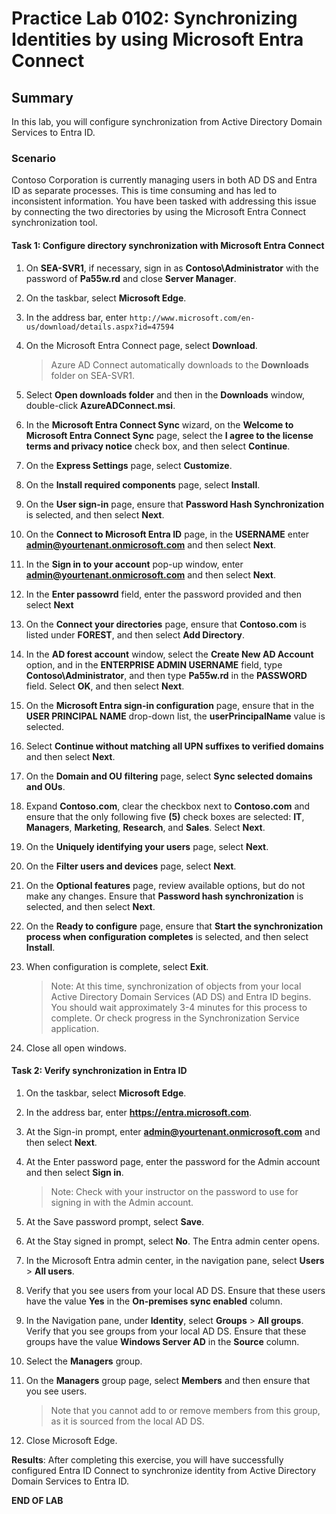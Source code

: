 # Practice Lab 0102: Synchronizing Identities by using Microsoft Entra Connect 

## Summary

In this lab, you will configure synchronization from Active Directory Domain Services to Entra ID.

### Scenario

Contoso Corporation is currently managing users in both AD DS and Entra ID as separate processes. This is time consuming and has led to inconsistent information. You have been tasked with addressing this issue by connecting the two directories by using the Microsoft Entra Connect synchronization tool.

#### Task 1: Configure directory synchronization with Microsoft Entra Connect

1. On **SEA-SVR1**, if necessary, sign in as **Contoso\\Administrator** with the password of **Pa55w.rd** and close **Server Manager**.

2. On the taskbar, select **Microsoft Edge**.

3. In the address bar, enter `http://www.microsoft.com/en-us/download/details.aspx?id=47594`

4. On the Microsoft Entra Connect page, select **Download**.

    > Azure AD Connect automatically downloads to the **Downloads** folder on SEA-SVR1.

5. Select **Open downloads folder** and then in the **Downloads** window, double-click **AzureADConnect.msi**.

6. In the **Microsoft Entra Connect Sync** wizard, on the **Welcome to Microsoft Entra Connect Sync** page, select the **I agree to the license terms and privacy notice** check box, and then select **Continue**.

7. On the **Express Settings** page, select **Customize**.

8. On the **Install required components** page, select **Install**.

9. On the **User sign-in** page, ensure that **Password Hash Synchronization** is selected, and then select **Next**.

10. On the **Connect to Microsoft Entra ID** page, in the **USERNAME**  enter **admin@yourtenant.onmicrosoft.com** and then select **Next**.

11. In the **Sign in to your account** pop-up window, enter **admin@yourtenant.onmicrosoft.com** and then select **Next**.

12. In the **Enter passowrd** field, enter the password provided and then select **Next**
    
13. On the **Connect your directories** page, ensure that **Contoso.com** is listed under **FOREST**, and then select **Add Directory**.

14. In the **AD forest account** window, select the **Create New AD Account** option, and in the **ENTERPRISE ADMIN USERNAME** field, type **Contoso\\Administrator**, and then type **Pa55w.rd** in the **PASSWORD** field. Select **OK**, and then select **Next**.

15. On the **Microsoft Entra sign-in configuration** page, ensure that in the **USER PRINCIPAL NAME** drop-down list, the **userPrincipalName** value is selected. 

16. Select **Continue without matching all UPN suffixes to verified domains** and then select **Next**.

17. On the **Domain and OU filtering** page, select **Sync selected domains and OUs**.

18. Expand **Contoso.com**, clear the checkbox next to **Contoso.com** and ensure that the only following five **(5)** check boxes are selected: **IT**, **Managers**, **Marketing**, **Research**, and **Sales**. Select **Next**.

19. On the **Uniquely identifying your users** page, select **Next**.

20. On the **Filter users and devices** page, select **Next**.

21. On the **Optional features** page, review available options, but do not make any changes. Ensure that **Password hash synchronization** is selected, and then select **Next**.

22. On the **Ready to configure** page, ensure that **Start the synchronization process when configuration completes** is selected, and then select **Install**.

23. When configuration is complete, select **Exit**.  

    > Note: At this time, synchronization of objects from your local Active Directory Domain Services (AD DS) and Entra ID begins. You should wait approximately 3-4 minutes for this process to complete. Or check progress in the Synchronization Service application.

24. Close all open windows.

#### Task 2: Verify synchronization in Entra ID

1. On the taskbar, select **Microsoft Edge**.

2. In the address bar, enter **https://entra.microsoft.com**.

3. At the Sign-in prompt, enter **admin@yourtenant.onmicrosoft.com** and then select **Next**.

4. At the Enter password page, enter the password for the Admin account and then select **Sign in**. 

   > Note: Check with your instructor on the password to use for signing in with the Admin account.

5. At the Save password prompt, select **Save**.

6. At the Stay signed in prompt, select **No**. The Entra admin center opens.

7. In the Microsoft Entra admin center, in the navigation pane, select **Users** > **All users**.

8. Verify that you see users from your local AD DS. Ensure that these users have the value **Yes** in the **On-premises sync enabled** column. 

9. In the Navigation pane, under **Identity**, select **Groups** > **All groups**. Verify that you see groups from your local AD DS. Ensure that these groups have the value **Windows Server AD** in the **Source** column.

10. Select the **Managers** group.

11. On the **Managers** group page, select **Members** and then ensure that you see users. 

    > Note that you cannot add to or remove members from this group, as it is sourced from the local AD DS. 

12. Close Microsoft Edge.

**Results**: After completing this exercise, you will have successfully configured Entra ID Connect to synchronize identity from Active Directory Domain Services to Entra ID.

**END OF LAB**
